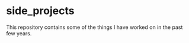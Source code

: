 # side_projects
This repository contains some of the things I have worked on in the past few years. 